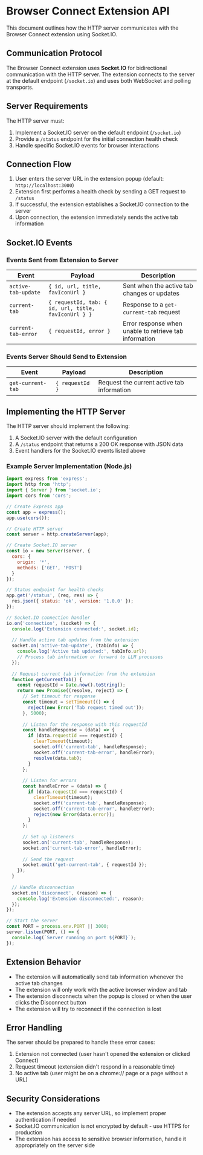 # Browser Connect Extension API

This document outlines how the HTTP server communicates with the Browser Connect extension using Socket.IO.

## Communication Protocol

The Browser Connect extension uses **Socket.IO** for bidirectional communication with the HTTP server. The extension connects to the server at the default endpoint (`/socket.io`) and uses both WebSocket and polling transports.

## Server Requirements

The HTTP server must:

1. Implement a Socket.IO server on the default endpoint (`/socket.io`)
2. Provide a `/status` endpoint for the initial connection health check
3. Handle specific Socket.IO events for browser interactions

## Connection Flow

1. User enters the server URL in the extension popup (default: `http://localhost:3000`)
2. Extension first performs a health check by sending a GET request to `/status`
3. If successful, the extension establishes a Socket.IO connection to the server
4. Upon connection, the extension immediately sends the active tab information

## Socket.IO Events

### Events Sent from Extension to Server

| Event | Payload | Description |
|-------|---------|-------------|
| `active-tab-update` | `{ id, url, title, favIconUrl }` | Sent when the active tab changes or updates |
| `current-tab` | `{ requestId, tab: { id, url, title, favIconUrl } }` | Response to a `get-current-tab` request |
| `current-tab-error` | `{ requestId, error }` | Error response when unable to retrieve tab information |

### Events Server Should Send to Extension

| Event | Payload | Description |
|-------|---------|-------------|
| `get-current-tab` | `{ requestId }` | Request the current active tab information |

## Implementing the HTTP Server

The HTTP server should implement the following:

1. A Socket.IO server with the default configuration
2. A `/status` endpoint that returns a 200 OK response with JSON data
3. Event handlers for the Socket.IO events listed above

### Example Server Implementation (Node.js)

```javascript
import express from 'express';
import http from 'http';
import { Server } from 'socket.io';
import cors from 'cors';

// Create Express app
const app = express();
app.use(cors());

// Create HTTP server
const server = http.createServer(app);

// Create Socket.IO server
const io = new Server(server, {
  cors: {
    origin: '*',
    methods: ['GET', 'POST']
  }
});

// Status endpoint for health checks
app.get('/status', (req, res) => {
  res.json({ status: 'ok', version: '1.0.0' });
});

// Socket.IO connection handler
io.on('connection', (socket) => {
  console.log('Extension connected:', socket.id);
  
  // Handle active tab updates from the extension
  socket.on('active-tab-update', (tabInfo) => {
    console.log('Active tab updated:', tabInfo.url);
    // Process tab information or forward to LLM processes
  });
  
  // Request current tab information from the extension
  function getCurrentTab() {
    const requestId = Date.now().toString();
    return new Promise((resolve, reject) => {
      // Set timeout for response
      const timeout = setTimeout(() => {
        reject(new Error('Tab request timed out'));
      }, 5000);
      
      // Listen for the response with this requestId
      const handleResponse = (data) => {
        if (data.requestId === requestId) {
          clearTimeout(timeout);
          socket.off('current-tab', handleResponse);
          socket.off('current-tab-error', handleError);
          resolve(data.tab);
        }
      };
      
      // Listen for errors
      const handleError = (data) => {
        if (data.requestId === requestId) {
          clearTimeout(timeout);
          socket.off('current-tab', handleResponse);
          socket.off('current-tab-error', handleError);
          reject(new Error(data.error));
        }
      };
      
      // Set up listeners
      socket.on('current-tab', handleResponse);
      socket.on('current-tab-error', handleError);
      
      // Send the request
      socket.emit('get-current-tab', { requestId });
    });
  }
  
  // Handle disconnection
  socket.on('disconnect', (reason) => {
    console.log('Extension disconnected:', reason);
  });
});

// Start the server
const PORT = process.env.PORT || 3000;
server.listen(PORT, () => {
  console.log(`Server running on port ${PORT}`);
});
```

## Extension Behavior

- The extension will automatically send tab information whenever the active tab changes
- The extension will only work with the active browser window and tab
- The extension disconnects when the popup is closed or when the user clicks the Disconnect button
- The extension will try to reconnect if the connection is lost

## Error Handling

The server should be prepared to handle these error cases:

1. Extension not connected (user hasn't opened the extension or clicked Connect)
2. Request timeout (extension didn't respond in a reasonable time)
3. No active tab (user might be on a chrome:// page or a page without a URL)

## Security Considerations

- The extension accepts any server URL, so implement proper authentication if needed
- Socket.IO communication is not encrypted by default - use HTTPS for production
- The extension has access to sensitive browser information, handle it appropriately on the server side 